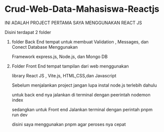 # Crud-Web-Data-Mahasiswa-Reactjs

INI ADALAH PROJECT PERTAMA SAYA MENGGUNAKAN REACT JS

Disini terdapat 2 folder 

1. folder Back End tempat untuk membuat Validation , Messages, dan Conect Database Menggunakan

   Framework express.js, Node.js, dan Mongo DB

2. Folder Front End tempat tampilan dari web menggunakan

   library React JS , Vite.js, HTML,CSS,dan Javascript


   Sebelum menjalankan project jangan lupa instal node.js terlebih dahulu

   untuk back end nya jalankan di terminal  dengan peerintah
   nodemon index

   sedangkan untuk Front end Jalankan terminal dengan  perintah
   pnpm run dev

   disini saya menggunakan pnpm agar peroses nya cepat


   

   
